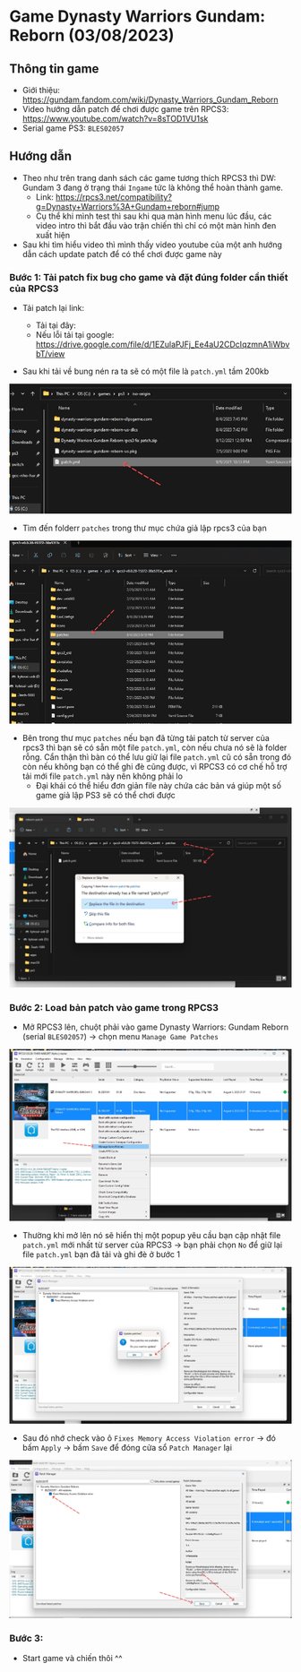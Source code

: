 # Game Dynasty Warriors Gundam: Reborn (03/08/2023)

## Thông tin game

- Giới thiệu: https://gundam.fandom.com/wiki/Dynasty_Warriors_Gundam_Reborn
- Video hướng dẫn patch để chơi được game trên RPCS3: https://www.youtube.com/watch?v=8sTOD1VU1sk
- Serial game PS3: `BLES02057`

## Hướng dẫn

- Theo như trên trang danh sách các game tương thích RPCS3 thì DW: Gundam 3 đang ở trạng thái `Ingame` tức là không thể hoàn thành game.
  - Link: https://rpcs3.net/compatibility?g=Dynasty+Warriors%3A+Gundam+reborn#jump
  - Cụ thể khi mình test thì sau khi qua màn hình menu lúc đầu, các video intro thì bắt đầu vào trận chiến thì chỉ có một màn hình đen xuất hiện
- Sau khi tìm hiểu video thì mình thấy video youtube của một anh hướng dẫn cách update patch để có thể chơi được game này

### Bước 1: Tải patch fix bug cho game và đặt đúng folder cần thiết của RPCS3

- Tải patch lại link: 
  - Tải tại đây: 
  - Nếu lỗi tải tại google: https://drive.google.com/file/d/1EZulaPJFj_Ee4aU2CDcIqzmnA1iWbvbT/view

- Sau khi tải về bung nén ra ta sẽ có một file là `patch.yml` tầm 200kb

![](./game-gundam-reborn-01.jpg)

- Tìm đến folderr `patches` trong thư mục chứa giả lập rpcs3 của bạn

![](./game-gundam-reborn-02.jpg)

- Bên trong thư mục `patches` nếu bạn đã từng tải patch từ server của rpcs3 thì bạn sẽ có sẵn một file `patch.yml`, còn nếu chưa nó sẽ là folder rỗng. Cẩn thận thì bàn có thể lưu giữ lại file `patch.yml` cũ có sẵn trong đó còn nếu không bạn có thể ghi đè cũng được, vì RPCS3 có cơ chế hỗ trợ tải mới file `patch.yml` này nên không phải lo
  - Đại khái có thể hiểu đơn giản file này chứa các bản vá giúp một số game giả lập PS3 sẽ có thể chơi được

![](./game-gundam-reborn-03.jpg)

### Bước 2: Load bản patch vào game trong RPCS3

- Mở RPCS3 lên, chuột phải vào game Dynasty Warriors: Gundam Reborn (serial `BLES02057`) -> chọn menu `Manage Game Patches`

![](./game-gundam-reborn-04.jpg)

- Thường khi mở lên nó sẽ hiển thị một popup yêu cầu bạn cập nhật file `patch.yml` mới nhất từ server của RPCS3 -> bạn phải chọn `No` để giữ lại file `patch.yml` bạn đã tải và ghi đè ở bước 1

![](./game-gundam-reborn-05.jpg)

- Sau đó nhớ check vào ô `Fixes Memory Access Violation error` -> đó bấm `Apply` -> bấm `Save` để đóng cửa sổ `Patch Manager` lại

![](./game-gundam-reborn-06.jpg)

### Bước 3:

- Start game và chiến thôi ^^




 